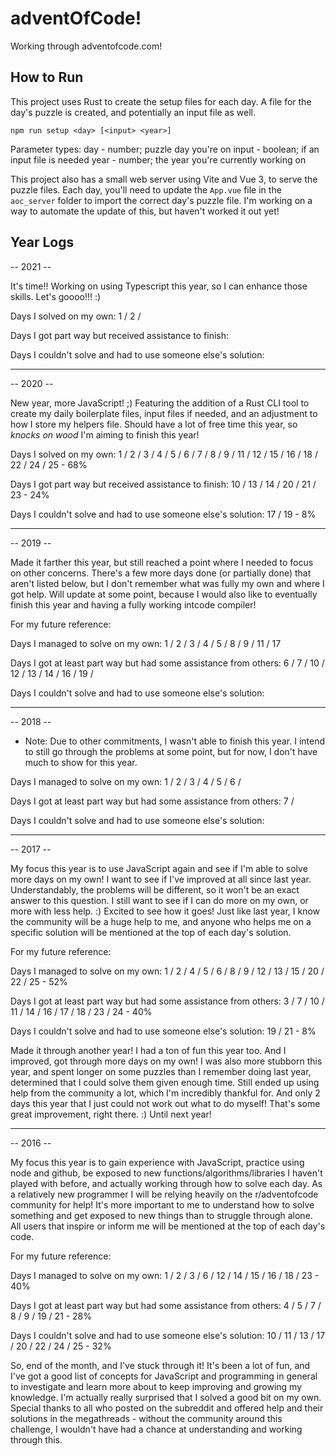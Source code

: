 # adventOfCode!

Working through adventofcode.com!

## How to Run

This project uses Rust to create the setup files for each day. A file for the day's puzzle is created, and potentially an input file as well.

```node
npm run setup <day> [<input> <year>]
```

Parameter types:
day - number; puzzle day you're on
input - boolean; if an input file is needed
year - number; the year you're currently working on

This project also has a small web server using Vite and Vue 3, to serve the puzzle files. Each day, you'll need to update the `App.vue` file in the `aoc_server` folder to import the correct day's puzzle file. I'm working on a way to automate the update of this, but haven't worked it out yet!

## Year Logs

-- 2021 --

It's time!! Working on using Typescript this year, so I can enhance those skills. Let's goooo!!! :)

Days I solved on my own: 1 / 2 /

Days I got part way but received assistance to finish:

Days I couldn't solve and had to use someone else's solution:

---

-- 2020 --

New year, more JavaScript! ;) Featuring the addition of a Rust CLI tool to create my daily boilerplate files, input files if needed, and an adjustment to how I store my helpers file. Should have a lot of free time this year, so _knocks on wood_ I'm aiming to finish this year!

Days I solved on my own: 1 / 2 / 3 / 4 / 5 / 6 / 7 / 8 / 9 / 11 / 12 / 15 / 16 / 18 / 22 / 24 / 25 - 68%

Days I got part way but received assistance to finish: 10 / 13 / 14 / 20 / 21 / 23 - 24%

Days I couldn't solve and had to use someone else's solution: 17 / 19 - 8%

---

-- 2019 --

Made it farther this year, but still reached a point where I needed to focus on other concerns. There's a few more days done (or partially done) that aren't listed below, but I don't remember what was fully my own and where I got help. Will update at some point, because I would also like to eventually finish this year and having a fully working intcode compiler!

For my future reference:

Days I managed to solve on my own: 1 / 2 / 3 / 4 / 5 / 8 / 9 / 11 / 17

Days I got at least part way but had some assistance from others: 6 / 7 / 10 / 12 / 13 / 14 / 16 / 19 /

Days I couldn't solve and had to use someone else's solution:

---

-- 2018 --

- Note: Due to other commitments, I wasn't able to finish this year. I intend to still go through the problems at some point, but for now, I don't have much to show for this year.

Days I managed to solve on my own: 1 / 2 / 3 / 4 / 5 / 6 /

Days I got at least part way but had some assistance from others: 7 /

Days I couldn't solve and had to use someone else's solution:

---

-- 2017 --

My focus this year is to use JavaScript again and see if I'm able to solve more days on my own! I want to see if I've improved at all since last year. Understandably, the problems will be different, so it won't be an exact answer to this question. I still want to see if I can do more on my own, or more with less help. :) Excited to see how it goes! Just like last year, I know the community will be a huge help to me, and anyone who helps me on a specific solution will be mentioned at the top of each day's solution.

For my future reference:

Days I managed to solve on my own: 1 / 2 / 4 / 5 / 6 / 8 / 9 / 12 / 13 / 15 / 20 / 22 / 25 - 52%

Days I got at least part way but had some assistance from others: 3 / 7 / 10 / 11 / 14 / 16 / 17 / 18 / 23 / 24 - 40%

Days I couldn't solve and had to use someone else's solution: 19 / 21 - 8%

Made it through another year! I had a ton of fun this year too. And I improved, got through more days on my own! I was also more stubborn this year, and spent longer on some puzzles than I remember doing last year, determined that I could solve them given enough time. Still ended up using help from the community a lot, which I'm incredibly thankful for. And only 2 days this year that I just could not work out what to do myself! That's some great improvement, right there. :) Until next year!

---

-- 2016 --

My focus this year is to gain experience with JavaScript, practice using node and github, be exposed to new functions/algorithms/libraries I haven't played with before, and actually working through how to solve each day. As a relatively new programmer I will be relying heavily on the r/adventofcode community for help! It's more important to me to understand how to solve something and get exposed to new things than to struggle through alone. All users that inspire or inform me will be mentioned at the top of each day's code.

For my future reference:

Days I managed to solve on my own:
1 / 2 / 3 / 6 / 12 / 14 / 15 / 16 / 18 / 23 - 40%

Days I got at least part way but had some assistance from others:
4 / 5 / 7 / 8 / 9 / 19 / 21 - 28%

Days I couldn't solve and had to use someone else's solution:
10 / 11 / 13 / 17 / 20 / 22 / 24 / 25 - 32%

So, end of the month, and I've stuck through it! It's been a lot of fun, and I've got a good list of concepts for JavaScript and programming in general to investigate and learn more about to keep improving and growing my knowledge. I'm actually really surprised that I solved a good bit on my own. Special thanks to all who posted on the subreddit and offered help and their solutions in the megathreads - without the community around this challenge, I wouldn't have had a chance at understanding and working through this.
